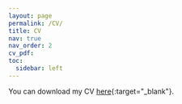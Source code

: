 ```yaml
---
layout: page
permalink: /CV/
title: CV
nav: true
nav_order: 2
cv_pdf:
toc:
  sidebar: left
---
```


You can download my CV [here](https://damianodifrancesco.github.io/assets/pdf/CV_Di_Francesco_Damiano.pdf){:target="_blank"}.
